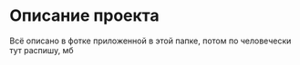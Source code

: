 # Описание проекта

Всё описано в фотке приложенной в этой папке, потом по человечески тут распишу, мб